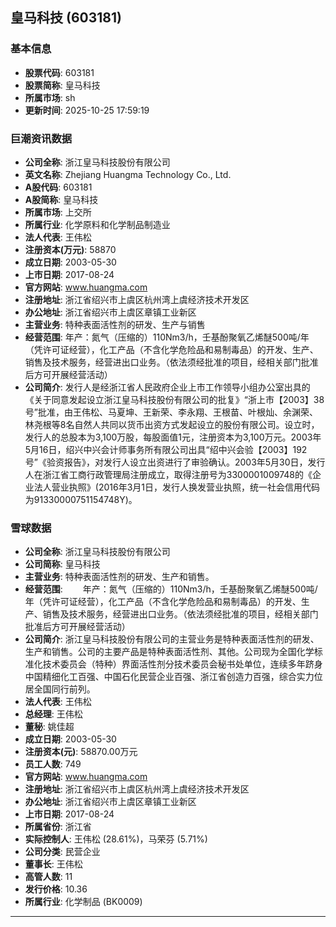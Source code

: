 ## 皇马科技 (603181)

### 基本信息

- **股票代码**: 603181
- **股票简称**: 皇马科技
- **所属市场**: sh
- **更新时间**: 2025-10-25 17:59:19

### 巨潮资讯数据

- **公司全称**: 浙江皇马科技股份有限公司
- **英文名称**: Zhejiang Huangma Technology Co., Ltd.
- **A股代码**: 603181
- **A股简称**: 皇马科技
- **所属市场**: 上交所
- **所属行业**: 化学原料和化学制品制造业
- **法人代表**: 王伟松
- **注册资本(万元)**: 58870
- **成立日期**: 2003-05-30
- **上市日期**: 2017-08-24
- **官方网站**: www.huangma.com
- **注册地址**: 浙江省绍兴市上虞区杭州湾上虞经济技术开发区
- **办公地址**: 浙江省绍兴市上虞区章镇工业新区
- **主营业务**: 特种表面活性剂的研发、生产与销售
- **经营范围**: 年产：氮气（压缩的）110Nm3/h，壬基酚聚氧乙烯醚500吨/年（凭许可证经营），化工产品（不含化学危险品和易制毒品）的开发、生产、销售及技术服务，经营进出口业务。（依法须经批准的项目，经相关部门批准后方可开展经营活动）
- **公司简介**: 发行人是经浙江省人民政府企业上市工作领导小组办公室出具的《关于同意发起设立浙江皇马科技股份有限公司的批复》“浙上市【2003】38号”批准，由王伟松、马夏坤、王新荣、李永翔、王根苗、叶根灿、余渊荣、林尧根等8名自然人共同以货币出资方式发起设立的股份有限公司。设立时，发行人的总股本为3,100万股，每股面值1元，注册资本为3,100万元。2003年5月16日，绍兴中兴会计师事务所有限公司出具“绍中兴会验【2003】192号”《验资报告》，对发行人设立出资进行了审验确认。2003年5月30日，发行人在浙江省工商行政管理局注册成立，取得注册号为3300001009748的《企业法人营业执照》(2016年3月1日，发行人换发营业执照，统一社会信用代码为91330000751154748Y)。

### 雪球数据

- **公司全称**: 浙江皇马科技股份有限公司
- **公司简称**: 皇马科技
- **主营业务**: 特种表面活性剂的研发、生产和销售。
- **经营范围**: 　　年产：氮气（压缩的）110Nm3/h，壬基酚聚氧乙烯醚500吨/年（凭许可证经营），化工产品（不含化学危险品和易制毒品）的开发、生产、销售及技术服务，经营进出口业务。（依法须经批准的项目，经相关部门批准后方可开展经营活动）
- **公司简介**: 浙江皇马科技股份有限公司的主营业务是特种表面活性剂的研发、生产和销售。公司的主要产品是特种表面活性剂、其他。公司现为全国化学标准化技术委员会（特种）界面活性剂分技术委员会秘书处单位，连续多年跻身中国精细化工百强、中国石化民营企业百强、浙江省创造力百强，综合实力位居全国同行前列。
- **法人代表**: 王伟松
- **总经理**: 王伟松
- **董秘**: 姚佳超
- **成立日期**: 2003-05-30
- **注册资本(元)**: 58870.00万元
- **员工人数**: 749
- **官方网站**: www.huangma.com
- **注册地址**: 浙江省绍兴市上虞区杭州湾上虞经济技术开发区
- **办公地址**: 浙江省绍兴市上虞区章镇工业新区
- **上市日期**: 2017-08-24
- **所属省份**: 浙江省
- **实际控制人**: 王伟松 (28.61%)，马荣芬 (5.71%)
- **公司分类**: 民营企业
- **董事长**: 王伟松
- **高管人数**: 11
- **发行价格**: 10.36
- **所属行业**: 化学制品 (BK0009)

---